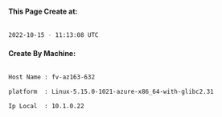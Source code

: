 
   
#### This Page Create at:

```bash

2022-10-15 - 11:13:08 UTC

```

#### Create By Machine:

```bash

Host Name : fv-az163-632

platform  : Linux-5.15.0-1021-azure-x86_64-with-glibc2.31

Ip Local  : 10.1.0.22

```

